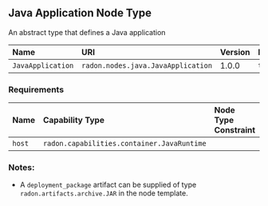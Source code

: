 ## Java Application Node Type

An abstract type that defines a Java application

| Name | URI | Version | Derived From |
|:---- |:--- |:------- |:------------ |
| `JavaApplication` | `radon.nodes.java.JavaApplication` | 1.0.0 | `tosca.nodes.SoftwareComponent` |

### Requirements

| Name | Capability Type | Node Type Constraint | Relationship Type | Occurrences |
|:---- |:--------------- |:-------------------- |:----------------- |:------------|
| `host` | `radon.capabilities.container.JavaRuntime` |  | `tosca.relationships.HostedOn` | [1, 1] |

### Notes:

* A `deployment_package` artifact can be supplied of type `radon.artifacts.archive.JAR` in the node template.
